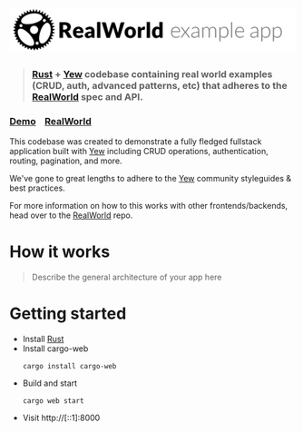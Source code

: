 # ![RealWorld Example App](logo.png)

> ### [Rust] + [Yew] codebase containing real world examples (CRUD, auth, advanced patterns, etc) that adheres to the [RealWorld] spec and API.


### [Demo]&nbsp;&nbsp;&nbsp;&nbsp;[RealWorld]


This codebase was created to demonstrate a fully fledged fullstack application built with [Yew] including CRUD operations, authentication, routing, pagination, and more.

We've gone to great lengths to adhere to the [Yew] community styleguides & best practices.

For more information on how to this works with other frontends/backends, head over to the [RealWorld] repo.


# How it works

> Describe the general architecture of your app here

# Getting started

* Install [Rust]
* Install cargo-web
  ```
  cargo install cargo-web
  ```
* Build and start
  ```
  cargo web start
  ```
* Visit http://[::1]:8000

[Rust]: https://www.rust-lang.org/
[Yew]: https://github.com/yewstack/yew
[RealWorld]: https://github.com/gothinkster/realworld
[Demo]:https://github.com/gothinkster/realworld
